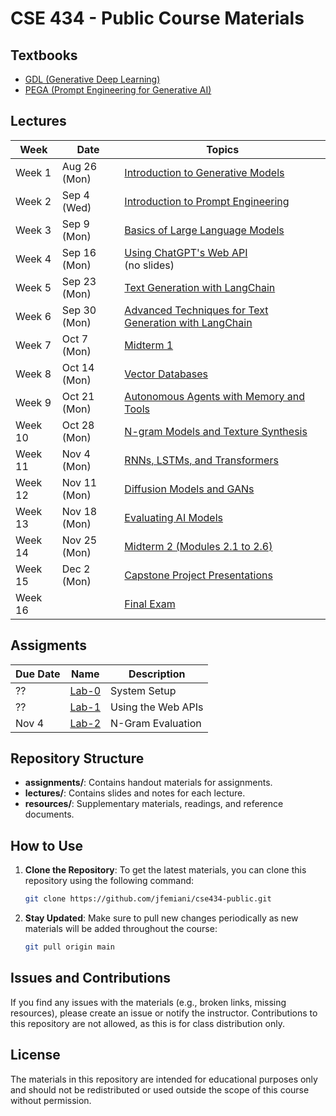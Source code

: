 # CSE 434 - Public Course Materials


## Textbooks
- [GDL (Generative Deep Learning)](https://go.oreilly.com/ohiolinkmiami/https://learning.oreilly.com/library/view/generative-deep-learning/9781098134174/)
- [PEGA (Prompt Engineering for Generative AI)](https://go.oreilly.com/ohiolinkmiami/https://learning.oreilly.com/library/view/prompt-engineering-for/9781098153427/) 


## Lectures

| Week   | Date        | Topics                           |
|--------|-------------|----------------------------------|
| Week 1 | Aug 26 (Mon)| [Introduction to Generative Models](lectures/week-01/week-01-introduction-to-generative-models.md)   |
| Week 2 | Sep 4 (Wed) | [Introduction to Prompt Engineering](lectures/week-02/week-02-intro-to-prompt-engineering.md)    |
| Week 3 | Sep 9 (Mon) | [Basics of Large Language Models](lectures/week-03/week-03-basics-of-llms.md) |
| Week 4 | Sep 16 (Mon)| [Using ChatGPT's Web API](lectures/week-04/week-04-web-api-for-chatgpt.md)  <br>(no slides)   |
| Week 5 | Sep 23 (Mon)| [Text Generation with LangChain](lectures/week-05/week-05-text-generation-with-langchain.md)      |
| Week 6 | Sep 30 (Mon)| [Advanced Techniques for Text Generation with LangChain](lectures/week-06/week-06-advanced-langchain.md) |
| Week 7 | Oct 7 (Mon) | [Midterm 1](lectures/week-07/week-07-midterm-1.md)   |
| Week 8 | Oct 14 (Mon)| [Vector Databases](lectures/week-08/week-08-vector-databases.md)       |
| Week 9 | Oct 21 (Mon)| [Autonomous Agents with Memory and Tools](lectures/week-09/week-09-agents.md) |
| Week 10| Oct 28 (Mon)| [N-gram Models and Texture Synthesis](lectures/week-10/week-10-ngrams-and-texture-synthesis.md)               |
| Week 11| Nov 4 (Mon) | [RNNs, LSTMs, and Transformers](<lectures/week-11/01. week-11-rnns-lstms-gans.md>)        |
| Week 12| Nov 11 (Mon)| [Diffusion Models and GANs](lectures/week-12/week-12-vaes-gans-diffusion.md)  |
| Week 13| Nov 18 (Mon)| [Evaluating AI Models](lectures/week-13/week-13-evaluating-ai-models.md)             |
| Week 14| Nov 25 (Mon)| [Midterm 2 (Modules 2.1 to 2.6)](lectures/week-14/week-14-midterm-2-modules-2.1-to-2.6.md)   |
| Week 15| Dec 2 (Mon) | [Capstone Project Presentations](lectures/week-15/week-15-capstone-project-presentations.md)   |
| Week 16|             | [Final Exam](lectures/week-16/week-16-final-exam.md)                       |






## Assigments
| Due Date | Name | Description |
|-|-|-|
|?? | [Lab-0](student_materials/assignments/lab-0/lab-0.md) | System Setup |
|?? | [Lab-1](student_materials/assignments/lab-1/lab-1.ipynb) | Using the Web APIs|
|Nov 4 | [Lab-2](student_materials/assignments/lab-2/lab-2.ipynb)| N-Gram Evaluation|




## Repository Structure
- **assignments/**: Contains handout materials for assignments.
- **lectures/**: Contains slides and notes for each lecture.
- **resources/**: Supplementary materials, readings, and reference documents.

## How to Use

1. **Clone the Repository**: To get the latest materials, you can clone this repository using the following command:
    ```bash
    git clone https://github.com/jfemiani/cse434-public.git
    ```

2. **Stay Updated**: Make sure to pull new changes periodically as new materials will be added throughout the course:
    ```bash
    git pull origin main
    ```


## Issues and Contributions

If you find any issues with the materials (e.g., broken links, missing resources), please create an issue or notify the instructor. Contributions to this repository are not allowed, as this is for class distribution only.

## License

The materials in this repository are intended for educational purposes only and should not be redistributed or used outside the scope of this course without permission.

